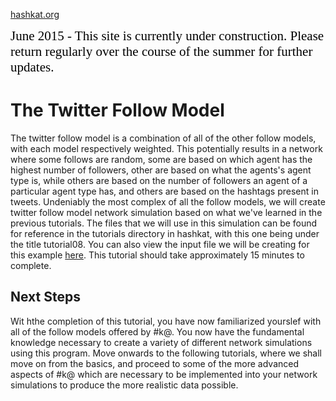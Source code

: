 [hashkat.org](http://hashkat.org)

<span style="color:black; font-family:Georgia; font-size:1.5em;">June 2015 - This site is currently under construction. Please return regularly over the course of the summer for further updates. </span>

# The Twitter Follow Model

The twitter follow model is a combination of all of the other follow models, with each model respectively weighted. This potentially results in a network where some follows are random, some are based on which agent has the highest number of followers, other are based on what the agents's agent type is, while others are based on the number of followers an agent of a particular agent type has, and others are based on the hashtags present in tweets. Undeniably the most complex of all the follow models, we will create twitter follow model network simulation based on what we've learned in the previous tutorials. The files that we will use in this simulation can be found for reference in the tutorials directory in hashkat, with this one being under the title tutorial08. You can also view the input file we will be creating for this example [here](https://github.com/hashkat/hashkat/blob/master/tutorials/tutorial07/INFILE.yaml). This tutorial should take approximately 15 minutes to complete.

## Next Steps

Wit hthe completion of this tutorial, you have now familiarized yourslef with all of the follow models offered by #k@. You now have the fundamental knowledge necessary to create a variety of different network simulations using this program. Move onwards to the following tutorials, where we shall move on from the basics, and proceed to some of the more advanced aspects of #k@ which are necessary to be implemented into your network simulations to produce the more realistic data possible. 


